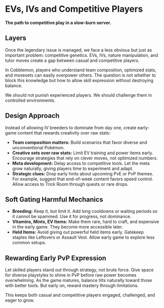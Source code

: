 # EVs, IVs and Competitive Players

**The path to competitive play in a slow-burn server.**

## Layers

Once the legendary issue is managed, we face a less obvious but just as important problem: competitive genetics. EVs, IVs, nature manipulation, and tutor moves create a gap between casual and competitive players.

In Cobblemon, players who understand team composition, optimized stats, and movesets can easily overpower others. The question is not whether to block this knowledge but how to allow skill expression without destroying balance.

We should not punish experienced players. We should challenge them in controlled environments.

## Design Approach

Instead of allowing IV breeders to dominate from day one, create early-game content that rewards creativity over raw stats:

- **Team composition matters:** Build scenarios that favor diverse and unconventional Pokémon.
- **Creative sets over raw stats:** Limit EV training and power items early. Encourage strategies that rely on clever moves, not optimized numbers.
- **Meta development:** Delay access to competitive tools. Let the meta grow naturally, giving players time to experiment and adapt.
- **Strategic clues:** Drop early hints about upcoming PvE or PvP themes. For example, suggest that end-of-week content favors speed control. Allow access to Trick Room through quests or rare drops.

## Soft Gating Harmful Mechanics

- **Breeding:** Keep it, but limit it. Add long cooldowns or waiting periods so it cannot be spammed. Use it for progress, not dominance.
- **Vitamins, Mints, EV Items:** Make them rare, hard to craft, and expensive in the early game. They become more accessible later.
- **Held Items:** Avoid giving out powerful held items early. Gatekeep staples like Leftovers or Assault Vest. Allow early game to explore less common setups.

## Rewarding Early PvP Expression

Let skilled players stand out through strategy, not brute force. Give space for diverse playstyles to shine in PvP before raw power becomes overwhelming. As the game matures, balance tilts naturally toward those with better tools. But early on, reward mastery through limitations.

This keeps both casual and competitive players engaged, challenged, and eager to grow.
